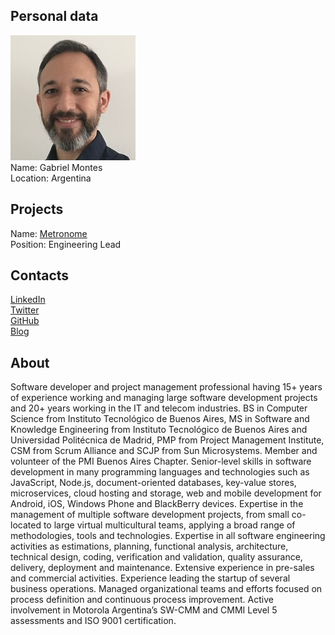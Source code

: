 ## Personal data
![gabriel montes photo](photo/gabriel_montes.jpg)  
Name:   Gabriel Montes  
Location: Argentina  
## Projects 
Name: [Metronome](../projects/metronome.md)  
Position: Engineering Lead   
## Contacts   
[LinkedIn](https://www.linkedin.com/in/gabrielmontes/)  
[Twitter](https://twitter.com/gab_montes)  
[GitHub](https://github.com/gabmontes)  
[Blog](https://medium.com/@gab_montes)
## About
Software developer and project management professional having 15+ years of experience working and managing large software development projects and 20+ years working in the IT and telecom industries. BS in Computer Science from Instituto Tecnológico de Buenos Aires, MS in Software and Knowledge Engineering from Instituto Tecnológico de Buenos Aires and Universidad Politécnica de Madrid, PMP from Project Management Institute, CSM from Scrum Alliance and SCJP from Sun Microsystems. Member and volunteer of the PMI Buenos Aires Chapter.
Senior-level skills in software development in many programming languages and technologies such as JavaScript, Node.js, document-oriented databases, key-value stores, microservices, cloud hosting and storage, web and mobile development for Android, iOS, Windows Phone and BlackBerry devices.
Expertise in the management of multiple software development projects, from small co-located to large virtual multicultural teams, applying a broad range of methodologies, tools and technologies. Expertise in all software engineering activities as estimations, planning, functional analysis, architecture, technical design, coding, verification and validation, quality assurance, delivery, deployment and maintenance. Extensive experience in pre-sales and commercial activities. Experience leading the startup of several business operations.
Managed organizational teams and efforts focused on process definition and continuous process improvement. Active involvement in Motorola Argentina’s SW-CMM and CMMI Level 5 assessments and ISO 9001 certification.
